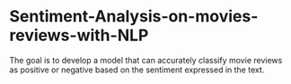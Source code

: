 # Sentiment-Analysis-on-movies-reviews-with-NLP
The goal is to develop a model that can accurately classify movie reviews as positive or negative based on the sentiment expressed in the text.
